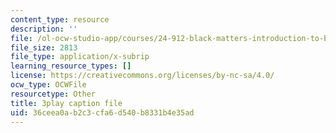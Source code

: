 ```yaml
---
content_type: resource
description: ''
file: /ol-ocw-studio-app/courses/24-912-black-matters-introduction-to-black-studies-spring-2017/36ceea0ab2c3cfa6d540b8331b4e35ad_-SUNntP3dWo.srt
file_size: 2813
file_type: application/x-subrip
learning_resource_types: []
license: https://creativecommons.org/licenses/by-nc-sa/4.0/
ocw_type: OCWFile
resourcetype: Other
title: 3play caption file
uid: 36ceea0a-b2c3-cfa6-d540-b8331b4e35ad
---
```

